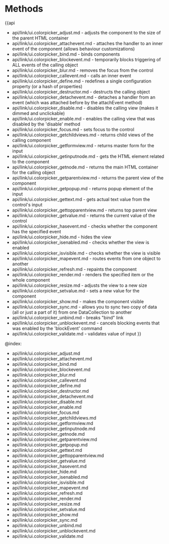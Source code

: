 Methods
=======

{{api
- api/link/ui.colorpicker_adjust.md - adjusts the component to the size of the parent HTML container
- api/link/ui.colorpicker_attachevent.md - attaches the handler to an inner event of the component (allows behaviour customizations)
- api/link/ui.colorpicker_bind.md - binds components
- api/link/ui.colorpicker_blockevent.md - temporarily blocks triggering of ALL events of the calling object
- api/link/ui.colorpicker_blur.md - removes the focus from the control
- api/link/ui.colorpicker_callevent.md - calls an inner event
- api/link/ui.colorpicker_define.md - redefines a single configuration property (or a hash of properties)
- api/link/ui.colorpicker_destructor.md - destructs the calling object
- api/link/ui.colorpicker_detachevent.md - detaches a handler from an event (which was attached before by the attachEvent method)
- api/link/ui.colorpicker_disable.md - disables the calling view (makes it dimmed and unclickable)
- api/link/ui.colorpicker_enable.md - enables the calling view that was disabled by the 'disable' method
- api/link/ui.colorpicker_focus.md - sets focus to the control
- api/link/ui.colorpicker_getchildviews.md - returns child views of the calling component
- api/link/ui.colorpicker_getformview.md - returns master form for the input
- api/link/ui.colorpicker_getinputnode.md - gets the HTML element related to the component
- api/link/ui.colorpicker_getnode.md - returns the main HTML container for the calling object
- api/link/ui.colorpicker_getparentview.md - returns the parent view of the component
- api/link/ui.colorpicker_getpopup.md - returns popup element of the input
- api/link/ui.colorpicker_gettext.md - gets actual text value from the control's input
- api/link/ui.colorpicker_gettopparentview.md - returns top parent view
- api/link/ui.colorpicker_getvalue.md - returns the current value of the control
- api/link/ui.colorpicker_hasevent.md - checks whether the component has the specified event
- api/link/ui.colorpicker_hide.md - hides the view
- api/link/ui.colorpicker_isenabled.md - checks whether the view is enabled
- api/link/ui.colorpicker_isvisible.md - checks whether the view is visible
- api/link/ui.colorpicker_mapevent.md - routes events from one object to another
- api/link/ui.colorpicker_refresh.md - repaints the component
- api/link/ui.colorpicker_render.md - renders the specified item or the whole component
- api/link/ui.colorpicker_resize.md - adjusts the view to a new size
- api/link/ui.colorpicker_setvalue.md - sets a new value for the component
- api/link/ui.colorpicker_show.md - makes the component visible
- api/link/ui.colorpicker_sync.md - allows you to sync two copy of data (all or just a part of it) from one DataCollection to another
- api/link/ui.colorpicker_unbind.md - breaks "bind" link
- api/link/ui.colorpicker_unblockevent.md - cancels blocking events that was enabled by the 'blockEvent' command
- api/link/ui.colorpicker_validate.md - validates value of input
}}

@index:
- api/link/ui.colorpicker_adjust.md
- api/link/ui.colorpicker_attachevent.md
- api/link/ui.colorpicker_bind.md
- api/link/ui.colorpicker_blockevent.md
- api/link/ui.colorpicker_blur.md
- api/link/ui.colorpicker_callevent.md
- api/link/ui.colorpicker_define.md
- api/link/ui.colorpicker_destructor.md
- api/link/ui.colorpicker_detachevent.md
- api/link/ui.colorpicker_disable.md
- api/link/ui.colorpicker_enable.md
- api/link/ui.colorpicker_focus.md
- api/link/ui.colorpicker_getchildviews.md
- api/link/ui.colorpicker_getformview.md
- api/link/ui.colorpicker_getinputnode.md
- api/link/ui.colorpicker_getnode.md
- api/link/ui.colorpicker_getparentview.md
- api/link/ui.colorpicker_getpopup.md
- api/link/ui.colorpicker_gettext.md
- api/link/ui.colorpicker_gettopparentview.md
- api/link/ui.colorpicker_getvalue.md
- api/link/ui.colorpicker_hasevent.md
- api/link/ui.colorpicker_hide.md
- api/link/ui.colorpicker_isenabled.md
- api/link/ui.colorpicker_isvisible.md
- api/link/ui.colorpicker_mapevent.md
- api/link/ui.colorpicker_refresh.md
- api/link/ui.colorpicker_render.md
- api/link/ui.colorpicker_resize.md
- api/link/ui.colorpicker_setvalue.md
- api/link/ui.colorpicker_show.md
- api/link/ui.colorpicker_sync.md
- api/link/ui.colorpicker_unbind.md
- api/link/ui.colorpicker_unblockevent.md
- api/link/ui.colorpicker_validate.md


